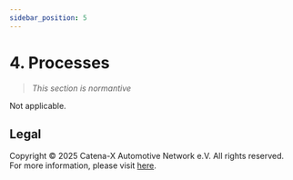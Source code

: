 ```yaml
---
sidebar_position: 5
---
```


# 4. Processes

> *This section is normantive*

Not applicable.

## Legal

Copyright © 2025 Catena-X Automotive Network e.V. All rights reserved. For more information, please visit [here](/copyright).
